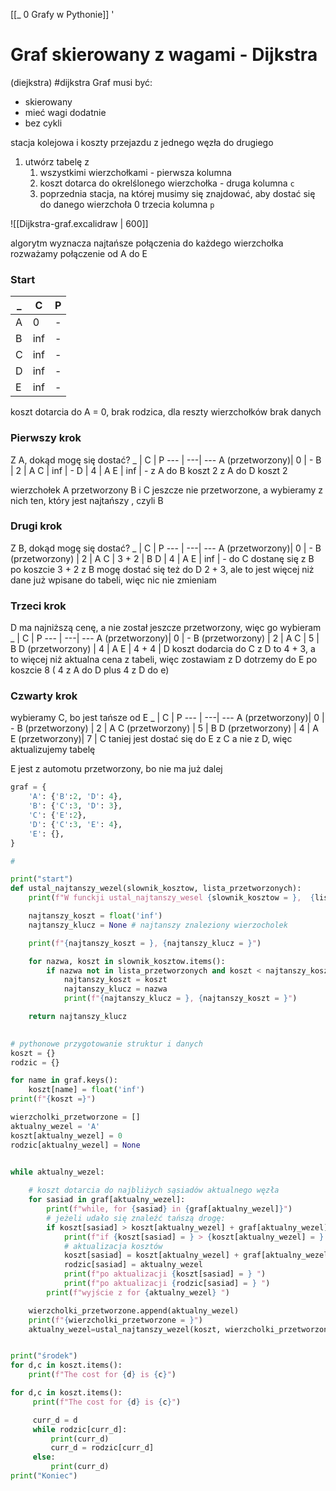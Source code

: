 [[_ 0 Grafy w Pythonie]]
'
# Graf skierowany z wagami - Dijkstra
(diejkstra)
#dijkstra
Graf musi być:
- skierowany
- mieć wagi dodatnie
- bez cykli


stacja kolejowa i koszty przejazdu z jednego węzła do drugiego 

1. utwórz tabelę z
	1. wszystkimi wierzchołkami  - pierwsza kolumna
	2. koszt dotarca do okrelślonego wierzchołka - druga kolumna `c`
	3. poprzednia stacja, na której musimy się znajdować, aby dostać się do danego wierzchoła 0 trzecia kolumna `p`


![[Dijkstra-graf.excalidraw | 600]]

algorytm wyznacza najtańsze połączenia do każdego wierzchołka
rozważamy połączenie od A do E

### Start
  _  | C | P
 --- | ---| ---
 A | 0 | - 
 B | inf | - 
 C | inf | - 
 D | inf | -
 E | inf | -

koszt dotarcia do A = 0, brak rodzica, dla reszty wierzchołków brak danych

### Pierwszy krok
Z A, dokąd mogę się dostać?
  _  | C | P
 --- | ---| ---
 A (przetworzony)| 0 | - 
 B | 2 | A 
 C | inf | - 
 D | 4 | A
 E | inf | -
z A do B koszt 2
z A do D koszt 2

wierzchołek A przetworzony
B i C jeszcze nie przetworzone, a wybieramy z nich ten, który jest najtańszy
, czyli B

### Drugi krok
Z B, dokąd mogę się dostać?
  _  | C | P
 --- | ---| ---
 A (przetworzony)| 0 | - 
 B (przetworzony) | 2 | A 
 C | 3 + 2 | B 
 D | 4 | A
 E | inf | -
do C dostanę się z B po koszcie 3 + 2
z B mogę dostać się też do D 2 + 3, ale to jest więcej niż dane  już wpisane do tabeli, więc nic nie zmieniam

### Trzeci krok
D ma najniższą cenę, a nie został jeszcze przetworzony, więc go wybieram
  _  | C | P
 --- | ---| ---
 A (przetworzony)| 0 | - 
 B (przetworzony) | 2 | A 
 C | 5 | B 
 D (przetworzony) | 4 | A
 E | 4 + 4 | D
koszt dodarcia do C z D to 4 + 3, a to więcej niż aktualna cena z tabeli, więc zostawiam
z D dotrzemy do E po koszcie 8 ( 4 z A do D plus 4 z D do e)

### Czwarty krok
wybieramy C, bo jest tańsze od E
  _  | C | P
 --- | ---| ---
 A (przetworzony)| 0 | - 
 B (przetworzony) | 2 | A 
 C (przetworzony) | 5 | B 
 D (przetworzony) | 4 | A
 E (przetworzony)| 7 | C
taniej jest dostać się do E z C a nie z D, więc aktualizujemy  tabelę

E jest z automotu przetworzony, bo nie ma już dalej

```python
graf = {
    'A': {'B':2, 'D': 4},
    'B': {'C':3, 'D': 3},
    'C': {'E':2},
    'D': {'C':3, 'E': 4},
    'E': {},
}

#

print("start")
def ustal_najtanszy_wezel(slownik_kosztow, lista_przetworzonych):
    print(f"W funckji ustal_najtanszy_wesel {slownik_kosztow = },  {lista_przetworzonych}")

    najtanszy_koszt = float('inf')
    najtanszy_klucz = None # najtanszy znaleziony wierzocholek

    print(f"{najtanszy_koszt = }, {najtanszy_klucz = }")

    for nazwa, koszt in slownik_kosztow.items():
        if nazwa not in lista_przetworzonych and koszt < najtanszy_koszt:
            najtanszy_koszt = koszt
            najtanszy_klucz = nazwa
            print(f"{najtanszy_klucz = }, {najtanszy_koszt = }")

    return najtanszy_klucz
  

# pythonowe przygotowanie struktur i danych
koszt = {}
rodzic = {}

for name in graf.keys():
    koszt[name] = float('inf')
print(f"{koszt =}")

wierzcholki_przetworzone = []
aktualny_wezel = 'A'
koszt[aktualny_wezel] = 0
rodzic[aktualny_wezel] = None
  

while aktualny_wezel:

    # koszt dotarcia do najbliżych sąsiadów aktualnego węzła
    for sasiad in graf[aktualny_wezel]:
        print(f"while, for {sasiad} in {graf[aktualny_wezel]}")
        # jeżeli udało się znaleźć tańszą drogę:
        if koszt[sasiad] > koszt[aktualny_wezel] + graf[aktualny_wezel][sasiad]:
            print(f"if {koszt[sasiad] = } > {koszt[aktualny_wezel] = } + {graf[aktualny_wezel][sasiad] = }")
            # aktualizacja kosztów
            koszt[sasiad] = koszt[aktualny_wezel] + graf[aktualny_wezel][sasiad]
            rodzic[sasiad] = aktualny_wezel    
            print(f"po aktualizacji {koszt[sasiad] = } ")
            print(f"po aktualizacji {rodzic[sasiad] = } ")
        print(f"wyjście z for {aktualny_wezel} ")

    wierzcholki_przetworzone.append(aktualny_wezel)  
    print(f"{wierzcholki_przetworzone = }")
    aktualny_wezel=ustal_najtanszy_wezel(koszt, wierzcholki_przetworzone)  


print("środek")
for d,c in koszt.items():
    print(f"The cost for {d} is {c}")

for d,c in koszt.items():
     print(f"The cost for {d} is {c}")

     curr_d = d
     while rodzic[curr_d]:
         print(curr_d)
         curr_d = rodzic[curr_d]
     else:
         print(curr_d)
print("Koniec")
```
